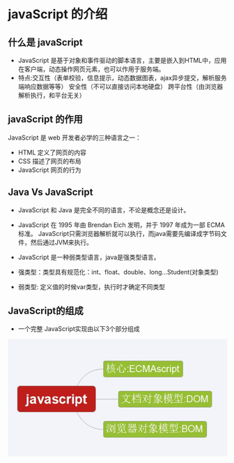 # javaScript 的介绍 
## 什么是 javaScript
 - JavaScript 是基于对象和事件驱动的脚本语言，主要是嵌入到HTML中，应用在客户端，动态操作网页元素，也可以作用于服务端。 
 - 特点:交互性（表单校验，信息提示，动态数据图表，ajax异步提交，解析服务端响应数据等等）
安全性（不可以直接访问本地硬盘）
跨平台性（由浏览器解析执行，和平台无关）

## javaScript 的作用
JavaScript 是 web 开发者必学的三种语言之一：
 - HTML 定义了网页的内容
 - CSS 描述了网页的布局
 - JavaScript 网页的行为

## Java Vs JavaScript
 - JavaScript 和 Java 是完全不同的语言，不论是概念还是设计。

 - JavaScript 在 1995 年由 Brendan Eich 发明，并于 1997 年成为一部 ECMA 标准。
 JavaScript只需浏览器解析就可以执行，而java需要先编译成字节码文件，然后通过JVM来执行。
 - JavaScript 是一种弱类型语言，java是强类型语言。
 - 强类型：类型具有规范化：int、float、double、long...Student(对象类型)
 - 弱类型:  定义值的时候var类型，执行时才确定不同类型


## JavaScript的组成
 - 一个完整 JavaScript实现由以下3个部分组成

![image](assert/JavaScript的组成.jpg)